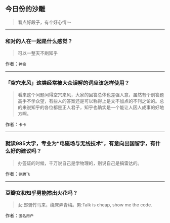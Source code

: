 ## 今日份的沙雕

> 看点好段子，有个好心情～


 
---

### 和对的人在一起是什么感觉？

> 可以一整天不刷知乎


作者：`神偷`

---

### 「空穴来风」这类经常被大众误解的词应该怎样使用？

> 看来这个问题问得空穴来风，大家的回答总体也差强人意，虽然有个别答题高手不孚众望，有些人的答案还是可以称得上是文不加点的不刊之论的。总的来说知乎的各位都是正人君子，知乎也确实是一个能让人因人成事的好地方啊。


作者：`卡卡`

---

### 就读985大学，专业为“电磁场与无线技术”，有意向出国留学，有什么好的建议吗？

> 办签证的时候，千万说自己是学物理的，别说自己是搞雷达的。


作者：`徐腾飞`

---

### 豆瓣女和知乎男能擦出火花吗？

> 女:郎骑竹马来，绕床弄青梅。男:Talk is cheap, show me the code.


作者：`匿名用户`